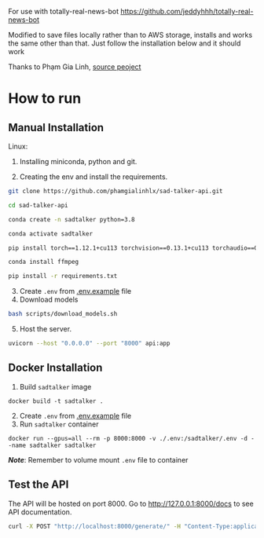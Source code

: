 For use with totally-real-news-bot
https://github.com/jeddyhhh/totally-real-news-bot

Modified to save files locally rather than to AWS storage, installs and works the same other than that. 
Just follow the installation below and it should work 

Thanks to Phạm Gia Linh, [source peoject](https://gitlab.com/phamgialinhlx/sad-talker-api)

# How to run
## Manual Installation
Linux:
1. Installing miniconda, python and git.

2. Creating the env and install the requirements.
``` bash
git clone https://github.com/phamgialinhlx/sad-talker-api.git

cd sad-talker-api 

conda create -n sadtalker python=3.8

conda activate sadtalker

pip install torch==1.12.1+cu113 torchvision==0.13.1+cu113 torchaudio==0.12.1 --extra-index-url https://download.pytorch.org/whl/cu113

conda install ffmpeg

pip install -r requirements.txt
```
3. Create `.env` from [.env.example](./.env.example) file 
4. Download models
```bash
bash scripts/download_models.sh
```
5. Host the server.
``` bash
uvicorn --host "0.0.0.0" --port "8000" api:app
```

## Docker Installation
1. Build `sadtalker` image
```
docker build -t sadtalker .
```
2. Create `.env` from [.env.example](./.env.example) file 
3. Run `sadtalker` container
```
docker run --gpus=all --rm -p 8000:8000 -v ./.env:/sadtalker/.env -d --name sadtalker sadtalker
```
***Note***: Remember to volume mount `.env` file to container

## Test the API
The API  will be hosted on port 8000.
Go to http://127.0.0.1:8000/docs to see API documentation.
``` bash
curl -X POST "http://localhost:8000/generate/" -H "Content-Type:application/json" -d '{"image_link": "https://raw.githubusercontent.com/OpenTalker/SadTalker/main/examples/source_image/happy.png","audio_link": "https://github.com/OpenTalker/SadTalker/raw/main/examples/driven_audio/chinese_poem2.wav"}'
```

